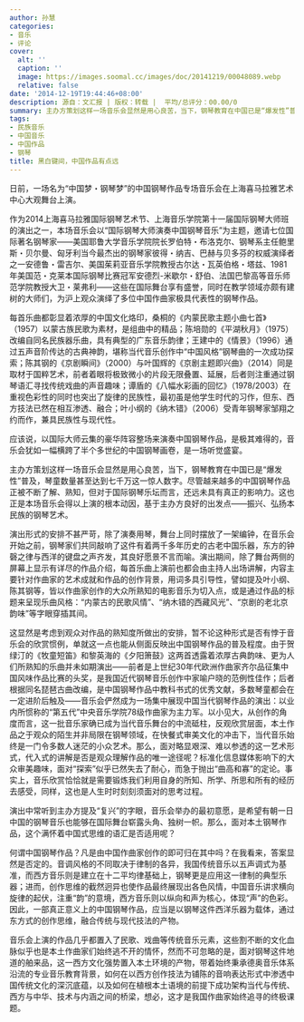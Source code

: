 ```yaml
---
author: 孙慧
categories:
- 音乐
- 评论
cover:
  alt: ''
  caption: ''
  image: https://images.soomal.cc/images/doc/20141219/00048089.webp
  relative: false
date: '2014-12-19T19:44:46+08:00'
description: 源自：文汇报 | 版权：转载 |  平均/总评分：00.00/0
summary: 主办方策划这样一场音乐会显然是用心良苦，当下，钢琴教育在中国已是“爆发性”普及，琴童数量甚至达到七千万这一惊人数字。尽管越来越多的中国钢琴作品正被不断了解、熟知，但对于国际钢琴乐坛而言，还远未具有真正的影响力。这也正是本场音乐会得以上演的根本动因，基于主办方良好的出发点――振兴、弘扬本民族的钢琴艺术……
tags:
- 民族音乐
- 中国音乐
- 中国作品
- 钢琴
title: 黑白键间，中国作品有点远
---
```


日前，一场名为“中国梦・钢琴梦”的中国钢琴作品专场音乐会在上海喜马拉雅艺术中心大观舞台上演。

作为2014上海喜马拉雅国际钢琴艺术节、上海音乐学院第十一届国际钢琴大师班的演出之一，本场音乐会以“国际钢琴大师演奏中国钢琴音乐”为主题，邀请七位国际著名钢琴家――美国耶鲁大学音乐学院院长罗伯特・布洛克尔、钢琴系主任鲍里斯・贝尔曼、匈牙利当今最杰出的钢琴家彼得・纳吉、巴赫与贝多芬的权威演绎者之一安德鲁・雷吉尔、美国茱莉亚音乐学院教授古尔达・瓦英伯格・塔兹、1981年美国范・克莱本国际钢琴比赛冠军安德烈-米歇尔・舒伯、法国巴黎高等音乐师范学院教授大卫・莱弗利――这些在国际舞台享有盛誉，同时在教学领域亦颇有建树的大师们，为沪上观众演绎了多位中国作曲家极具代表性的钢琴作品。

每首乐曲都彰显着浓厚的中国文化烙印，桑桐的《内蒙民歌主题小曲七首》（1957）以蒙古族民歌为素材，是组曲中的精品；陈培勋的《平湖秋月》（1975）改编自同名民族器乐曲，具有典型的广东音乐韵律；王建中的《情景》（1996）通过五声音阶传达的古典神韵，堪称当代音乐创作中“中国风格”钢琴曲的一次成功探索；陈其钢的《京剧瞬间》（2000）与叶国辉的《京剧主题即兴曲》（2014）同是取材于国粹艺术，前者着眼将极致微小的片段无限叠置、延展，后者则注重通过钢琴语汇寻找传统戏曲的声音趣味；谭盾的《八幅水彩画的回忆》（1978/2003）在重视色彩性的同时也突出了旋律的民族性，最初虽是他学生时代的习作，但东、西方技法已然在相互渗透、融合；叶小纲的《纳木错》（2006）受青年钢琴家邹翔之约而作，兼具民族性与现代性。

应该说，以国际大师云集的豪华阵容整场来演奏中国钢琴作品，是极其难得的，音乐会犹如一幅横跨了半个多世纪的中国钢琴画卷，是一场听觉盛宴。

主办方策划这样一场音乐会显然是用心良苦，当下，钢琴教育在中国已是“爆发性”普及，琴童数量甚至达到七千万这一惊人数字。尽管越来越多的中国钢琴作品正被不断了解、熟知，但对于国际钢琴乐坛而言，还远未具有真正的影响力。这也正是本场音乐会得以上演的根本动因，基于主办方良好的出发点――振兴、弘扬本民族的钢琴艺术。

演出形式的安排不甚严苛，除了演奏用琴，舞台上同时摆放了一架编钟，在音乐会开始之前，钢琴家们共同敲响了这件有着两千多年历史的古老中国乐器，东方的钟磬之律与西洋的键盘之声齐发，其良好愿景不言而喻。演出期间，除了舞台两侧的屏幕上显示有详尽的作品介绍，每首乐曲上演前也都会由主持人出场讲解，内容主要针对作曲家的艺术成就和作品的创作背景，用词多具引导性，譬如提及叶小纲、陈其钢等，皆以作曲家创作的大众所熟知的电影音乐为切入点，或是通过作品的标题来呈现乐曲风格：“内蒙古的民歌风情”、“纳木错的西藏风光”、“京剧的老北京韵味”等字眼穿插其间。

这显然是考虑到观众对作品的熟知度所做出的安排，暂不论这种形式是否有悖于音乐会的欣赏惯例，单就这一点也能从侧面反映出中国钢琴作品的普及程度。由于贺绿汀的《牧童短笛》和黎英海的《夕阳箫鼓》这两首透露着浓厚古典韵味、更为人们所熟知的乐曲并未如期演出――前者是上世纪30年代欧洲作曲家齐尔品征集中国风味作品比赛的头奖，是我国近代钢琴音乐创作中家喻户晓的范例性佳作；后者根据同名琵琶古曲改编，是中国钢琴作品中教科书式的优秀文献，多数琴童都会在一定进阶后触及――音乐会俨然成为一场集中展现中国当代钢琴作品的演出：以业内所惯称的“第五代”中央音乐学院78级作曲家为主力军。以小见大，从创作的角度而言，这一批音乐家确已成为当代音乐舞台的中流砥柱，反观欣赏层面，本土作品之于观众的陌生并非局限在钢琴领域，在快餐式审美文化的冲击下，当代音乐始终是一门令多数人迷茫的小众艺术。那么，面对略显艰深、难以参透的这一艺术形式，代入式的讲解是否是观众理解作品的唯一途径呢？标准化信息媒体影响下的大众审美趣味，面对“探索”似乎已然失去了耐心，而急于抛出“曲高和寡”的定论。事实上，音乐欣赏恰恰就是需要锻炼我们利用自身的所知、所学、所思和所有的经历去感受，同样，这也是人生时时刻刻须面对的思考过程。

演出中常听到主办方提及“复兴”的字眼，音乐会举办的最初意愿，是希望有朝一日中国的钢琴音乐也能够在国际舞台崭露头角、独树一帜。那么，面对本土钢琴作品，这个满怀着中国式思维的语汇是否适用呢？

何谓中国钢琴作品？凡是由中国作曲家创作的即可归在其中吗？在我看来，答案显然是否定的。音调风格的不同取决于律制的各异，我国传统音乐以五声调式为基准，而西方音乐则是建立在十二平均律基础上，钢琴更是应用这一律制的典型乐器；进而，创作思维的截然迥异也使作品最终展现出各色风情，中国音乐讲求横向旋律的起伏，注重“韵”的意境，西方音乐则以纵向和声为核心，体现“声”的色彩。因此，一部真正意义上的中国钢琴作品，应当是以钢琴这件西洋乐器为载体，通过东方式的创作思维，融合传统与现代技法的产物。

音乐会上演的作品几乎都置入了民歌、戏曲等传统音乐元素，这些割不断的文化血脉似乎也是本土作曲家们始终逃不开的情怀，然而不可忽略的是，面对钢琴这件地道的舶来品，这一西方文化强势置入本土环境的产物，带着始终秉承德奥音乐体系沿流的专业音乐教育背景，如何在以西方创作技法为铺陈的音响表达形式中渗透中国传统文化的深沉底蕴，以及如何在植根本土语境的前提下成功架构当代与传统、西方与中华、技术与内涵之间的桥梁，想必，这才是我国作曲家始终追寻的终极课题。